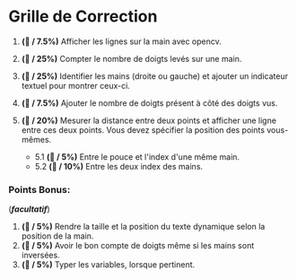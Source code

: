 # Grille de Correction

1. **(🚧 / 7.5%)** Afficher  les lignes sur la main avec opencv.
   
2. **(🚧 / 25%)** Compter le nombre de doigts levés sur une main.
   
3. **(🚧 / 25%)** Identifier les mains (droite ou gauche) et ajouter un indicateur textuel pour montrer ceux-ci.
   
4. **(🚧 / 7.5%)** Ajouter le nombre de doigts présent à côté des doigts vus.
   
5. **(🚧 / 20%)** Mesurer la distance entre deux points et afficher une ligne entre ces deux points. Vous devez spécifier la position des points vous-mêmes.
   - 5.1 **(🚧 / 5%)** Entre le pouce et l'index d'une même main.
   - 5.2 **(🚧 / 10%)** Entre les deux index des mains.

### Points Bonus:
(***facultatif***)
1. **(🚧 / 5%)** Rendre la taille et la position du texte dynamique selon la position de la main.
2. **(🚧 / 5%)** Avoir le bon compte de doigts même si les mains sont inversées.
3. **(🚧 / 5%)** Typer les variables, lorsque pertinent.
